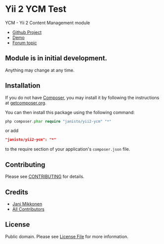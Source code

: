 # Yii 2 YCM Test

YCM - Yii 2 Content Management module

- [Github Project](https://github.com/janisto/yii2-ycm)
- [Demo](https://github.com/janisto/yii2-ycm-demo)
- [Forum topic](http://www.yiiframework.com/forum/index.php/topic/67352-module-ycm-yii-2-content-management-module/)

## Module is in initial development.

Anything may change at any time.

## Installation

If you do not have [Composer](http://getcomposer.org/), you may install it by following the instructions
at [getcomposer.org](http://getcomposer.org/doc/00-intro.md#installation-nix).

You can then install this package using the following command:

```php
php composer.phar require "janisto/yii2-ycm" "*"
```
or add

```json
"janisto/yii2-ycm": "*"
```

to the require section of your application's `composer.json` file.

## Contributing

Please see [CONTRIBUTING](CONTRIBUTING.md) for details.

## Credits

- [Jani Mikkonen](https://github.com/janisto)
- [All Contributors](../../contributors)

## License

Public domain. Please see [License File](LICENSE.md) for more information.
